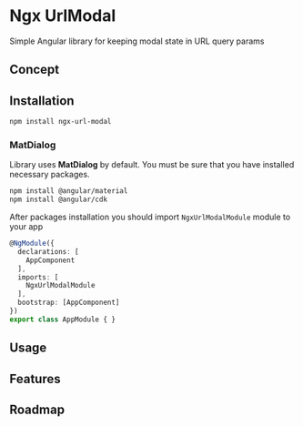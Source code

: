 # Ngx UrlModal

Simple Angular library for keeping modal state in URL query params

## Concept


## Installation

```bash
npm install ngx-url-modal
```

### MatDialog

Library uses **MatDialog** by default. You must be sure that you have installed necessary packages.
```bash 
npm install @angular/material
npm install @angular/cdk
```

After packages installation you should import `NgxUrlModalModule` module to your app

```ts
@NgModule({
  declarations: [
    AppComponent
  ],
  imports: [
    NgxUrlModalModule
  ],
  bootstrap: [AppComponent]
})
export class AppModule { }

```


## Usage

## Features

## Roadmap
